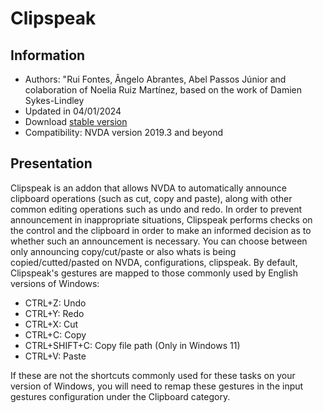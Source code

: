 # Clipspeak


## Information
* Authors: "Rui Fontes, Ângelo Abrantes, Abel Passos Júnior and colaboration of Noelia Ruiz Martínez, based on the work of Damien Sykes-Lindley
* Updated in 04/01/2024
* Download [stable version][1]
* Compatibility: NVDA version 2019.3 and beyond


## Presentation
Clipspeak is an addon that allows NVDA to automatically announce clipboard operations (such as cut, copy and paste), along with other common editing operations such as undo and redo.
In order to prevent announcement in inappropriate situations, Clipspeak performs checks on the control and the clipboard in order to make an informed decision as to whether such an announcement is necessary.
You can choose between only announcing copy/cut/paste or also whats is being copied/cutted/pasted on NVDA, configurations, clipspeak.
By default, Clipspeak's gestures are mapped to those commonly used by English versions of Windows:
* CTRL+Z: Undo
* CTRL+Y: Redo
* CTRL+X: Cut
* CTRL+C: Copy
* CTRL+SHIFT+C: Copy file path (Only in Windows 11)
* CTRL+V: Paste

If these are not the shortcuts commonly used for these tasks on your version of Windows, you will need to remap these gestures in the input gestures configuration under the Clipboard category.


[1]: https://github.com/ruifontes/clipspeak/releases/download/2024.01.04/clipspeak-2024.01.04.nvda-addon
